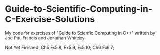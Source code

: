 # Guide-to-Scientific-Computing-in-C-Exercise-Solutions
My code for exercises of "Guide to Scienfic Computing in C++" written by Joe Pitt-Francis and Jonathan Whiteley

Not Yet Finished:
Ch5 Ex5.8, Ex5.9, Ex5.10;
Ch6 Ex6.7;
